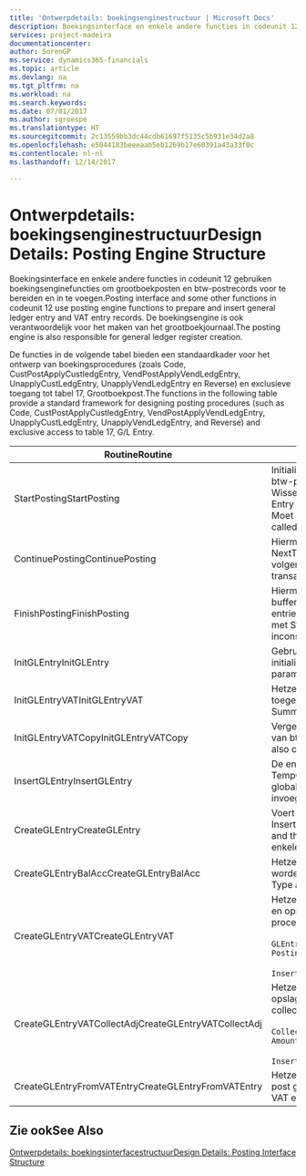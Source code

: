 ```yaml
---
title: 'Ontwerpdetails: boekingsenginestructuur | Microsoft Docs'
description: Boekingsinterface en enkele andere functies in codeunit 12 gebruiken boekingsenginefuncties om grootboekposten en btw-postrecords voor te bereiden en in te voegen. De boekingsengine is ook verantwoordelijk voor het maken van het grootboekjournaal.
services: project-madeira
documentationcenter: 
author: SorenGP
ms.service: dynamics365-financials
ms.topic: article
ms.devlang: na
ms.tgt_pltfrm: na
ms.workload: na
ms.search.keywords: 
ms.date: 07/01/2017
ms.author: sgroespe
ms.translationtype: HT
ms.sourcegitcommit: 2c13559bb3dc44cdb61697f5135c5b931e34d2a8
ms.openlocfilehash: e5044183beeeaab5eb1269b17e60391a43a33f0c
ms.contentlocale: nl-nl
ms.lasthandoff: 12/14/2017

---
```

# <a name="design-details-posting-engine-structure"></a><span data-ttu-id="f9a15-104">Ontwerpdetails: boekingsenginestructuur</span><span class="sxs-lookup"><span data-stu-id="f9a15-104">Design Details: Posting Engine Structure</span></span>
<span data-ttu-id="f9a15-105">Boekingsinterface en enkele andere functies in codeunit 12 gebruiken boekingsenginefuncties om grootboekposten en btw-postrecords voor te bereiden en in te voegen.</span><span class="sxs-lookup"><span data-stu-id="f9a15-105">Posting interface and some other functions in codeunit 12 use posting engine functions to prepare and insert general ledger entry and VAT entry records.</span></span> <span data-ttu-id="f9a15-106">De boekingsengine is ook verantwoordelijk voor het maken van het grootboekjournaal.</span><span class="sxs-lookup"><span data-stu-id="f9a15-106">The posting engine is also responsible for general ledger register creation.</span></span>  
  
 <span data-ttu-id="f9a15-107">De functies in de volgende tabel bieden een standaardkader voor het ontwerp van boekingsprocedures (zoals Code, CustPostApplyCustledgEntry, VendPostApplyVendLedgEntry, UnapplyCustLedgEntry, UnapplyVendLedgEntry en Reverse) en exclusieve toegang tot tabel 17, Grootboekpost.</span><span class="sxs-lookup"><span data-stu-id="f9a15-107">The functions in the following table provide a standard framework for designing posting procedures (such as Code, CustPostApplyCustledgEntry, VendPostApplyVendLedgEntry, UnapplyCustLedgEntry, UnapplyVendLedgEntry, and Reverse) and exclusive access to table 17, G/L Entry.</span></span>  
  
|<span data-ttu-id="f9a15-108">Routine</span><span class="sxs-lookup"><span data-stu-id="f9a15-108">Routine</span></span>|<span data-ttu-id="f9a15-109">Description</span><span class="sxs-lookup"><span data-stu-id="f9a15-109">Description</span></span>|  
|-------------|---------------------------------------|  
|<span data-ttu-id="f9a15-110">StartPosting</span><span class="sxs-lookup"><span data-stu-id="f9a15-110">StartPosting</span></span>|<span data-ttu-id="f9a15-111">Initialiseert boekingsbuffer TempGLEntryBuf, vergrendelt grootboekpost- en btw-posttabellen, en initialiseert Boekingsperiode, Grootboekjournaal en Wisselkoers.</span><span class="sxs-lookup"><span data-stu-id="f9a15-111">Initializes posting buffer TempGLEntryBuf, locks G/L Entry and VAT Entry tables, and initializes Accounting Period, G/L Register, and Exchange Rate.</span></span> <span data-ttu-id="f9a15-112">Moet slechts eenmaal worden aangeroepen, zodat NextEntryNo 0 is.</span><span class="sxs-lookup"><span data-stu-id="f9a15-112">Should be called only once, then NextEntryNo is 0.</span></span>|  
|<span data-ttu-id="f9a15-113">ContinuePosting</span><span class="sxs-lookup"><span data-stu-id="f9a15-113">ContinuePosting</span></span>|<span data-ttu-id="f9a15-114">Hiermee wordt ongerealiseerde btw voor de vorige transactietoename NextTransactionNo gecontroleerd en geboekt, en wordt het boeken van de volgende regel voorbereid.</span><span class="sxs-lookup"><span data-stu-id="f9a15-114">Checks and posts unrealized VAT for previous transaction increment NextTransactionNo and prepares post of next line.</span></span>|  
|<span data-ttu-id="f9a15-115">FinishPosting</span><span class="sxs-lookup"><span data-stu-id="f9a15-115">FinishPosting</span></span>|<span data-ttu-id="f9a15-116">Hiermee worden boekingen voltooid door grootboekposten uit de tijdelijke buffer in te voegen in de databasetabel.</span><span class="sxs-lookup"><span data-stu-id="f9a15-116">Completes posting by inserting G/L entries from temporary buffer into database table.</span></span> <span data-ttu-id="f9a15-117">Altijd gebruikt in combinatie met StartPosting.</span><span class="sxs-lookup"><span data-stu-id="f9a15-117">Always used together with StartPosting.</span></span> <span data-ttu-id="f9a15-118">Controleert op inconsistenties.</span><span class="sxs-lookup"><span data-stu-id="f9a15-118">Checks for inconsistencies.</span></span>|  
|<span data-ttu-id="f9a15-119">InitGLEntry</span><span class="sxs-lookup"><span data-stu-id="f9a15-119">InitGLEntry</span></span>|<span data-ttu-id="f9a15-120">Gebruikt om nieuwe grootboekpost te initialiseren voor dagboekregel.</span><span class="sxs-lookup"><span data-stu-id="f9a15-120">Used to initialize new G/L entry for Gen. Jnl Line.</span></span> <span data-ttu-id="f9a15-121">Retourneert GLEntry als parameter.</span><span class="sxs-lookup"><span data-stu-id="f9a15-121">Returns GLEntry as parameter.</span></span>|  
|<span data-ttu-id="f9a15-122">InitGLEntryVAT</span><span class="sxs-lookup"><span data-stu-id="f9a15-122">InitGLEntryVAT</span></span>|<span data-ttu-id="f9a15-123">Hetzelfde als InitGLEntry, maar Tegenrekeningnr. en SummarizeVAT worden ook toegewezen.</span><span class="sxs-lookup"><span data-stu-id="f9a15-123">Same as InitGLEntry, but also assigns Bal. Account No. and SummarizeVAT.</span></span>|  
|<span data-ttu-id="f9a15-124">InitGLEntryVATCopy</span><span class="sxs-lookup"><span data-stu-id="f9a15-124">InitGLEntryVATCopy</span></span>|<span data-ttu-id="f9a15-125">Vergelijkbaar met InitGLEntryVAT, maar er worden ook boekingsgroepgegevens van btw-posten vóór SummarizeVAT gekopieerd.</span><span class="sxs-lookup"><span data-stu-id="f9a15-125">Similar to InitGLEntryVAT, but also copies posting groups data from VAT Entry before SummarizeVAT.</span></span>|  
|<span data-ttu-id="f9a15-126">InsertGLEntry</span><span class="sxs-lookup"><span data-stu-id="f9a15-126">InsertGLEntry</span></span>|<span data-ttu-id="f9a15-127">De enige functie waarmee grootboekposten in de algemene tabel TempGLEntryBuf wordt ingevoegd.</span><span class="sxs-lookup"><span data-stu-id="f9a15-127">The only function that inserts G/L entry into global TempGLEntryBuf table.</span></span> <span data-ttu-id="f9a15-128">Deze functie altijd gebruiken voor invoegen.</span><span class="sxs-lookup"><span data-stu-id="f9a15-128">Always use this function for insert.</span></span>|  
|<span data-ttu-id="f9a15-129">CreateGLEntry</span><span class="sxs-lookup"><span data-stu-id="f9a15-129">CreateGLEntry</span></span>|<span data-ttu-id="f9a15-130">Voert een InitGLEntry uit, wijst Bedrag (Rapp.-val.) toe en voert vervolgens InsertGLEntry uit.</span><span class="sxs-lookup"><span data-stu-id="f9a15-130">Performs an InitGLEntry, assigns Additional Currency Amount, and then performs InsertGLEntry.</span></span> <span data-ttu-id="f9a15-131">Vervangt verschillende regels code door een enkele functieaanroep.</span><span class="sxs-lookup"><span data-stu-id="f9a15-131">Replaces several lines of code with a single function call.</span></span>|  
|<span data-ttu-id="f9a15-132">CreateGLEntryBalAcc</span><span class="sxs-lookup"><span data-stu-id="f9a15-132">CreateGLEntryBalAcc</span></span>|<span data-ttu-id="f9a15-133">Hetzelfde als CreateGLEntry, maar Tegenrekeningsoort en Tegenrekeningnr. worden ook toegewezen.</span><span class="sxs-lookup"><span data-stu-id="f9a15-133">Same as CreateGLEntry, but also assigns Bal. Account Type and Bal. Account No.</span></span>|  
|<span data-ttu-id="f9a15-134">CreateGLEntryVAT</span><span class="sxs-lookup"><span data-stu-id="f9a15-134">CreateGLEntryVAT</span></span>|<span data-ttu-id="f9a15-135">Hetzelfde als CreateGLEntry, maar met extra verwerking voor boekingsgroepen en opslag in tijdelijke btw-buffer:</span><span class="sxs-lookup"><span data-stu-id="f9a15-135">Same as CreateGLEntry, but with additional processing for posting groups and saving to temporary VAT buffer:</span></span><br /><br /> `GLEntry.CopyPostingGroupsFromDtldCVBuf(DtldCVLedgEntryBuf,GenJnlLine."Gen. Posting Type");`<br /><br /> `InsertVATEntriesFromTemp(DtldCVLedgEntryBuf,GLEntry);`|  
|<span data-ttu-id="f9a15-136">CreateGLEntryVATCollectAdj</span><span class="sxs-lookup"><span data-stu-id="f9a15-136">CreateGLEntryVATCollectAdj</span></span>|<span data-ttu-id="f9a15-137">Hetzelfde als CreateGLEntry, maar met extra verzameling van aanpassingen en opslag in tijdelijke btw-buffer:</span><span class="sxs-lookup"><span data-stu-id="f9a15-137">Same as CreateGLEntry, but with additional collection of adjustments and saving to temporary VAT buffer:</span></span><br /><br /> `CollectAdjustment(AdjAmount,GLEntry.Amount,GLEntry."Additional-Currency Amount",OriginalDateSet);`<br /><br /> `InsertVATEntriesFromTemp(DtldCVLedgEntryBuf,GLEntry);`|  
|<span data-ttu-id="f9a15-138">CreateGLEntryFromVATEntry</span><span class="sxs-lookup"><span data-stu-id="f9a15-138">CreateGLEntryFromVATEntry</span></span>|<span data-ttu-id="f9a15-139">Hetzelfde als CreateGLEntry, maar er worden ook boekingsgroepen uit Btw-post gekopieerd.</span><span class="sxs-lookup"><span data-stu-id="f9a15-139">Same as CreateGLEntry, but also copies posting groups from VAT entry.</span></span>|  
  
## <a name="see-also"></a><span data-ttu-id="f9a15-140">Zie ook</span><span class="sxs-lookup"><span data-stu-id="f9a15-140">See Also</span></span>  
 [<span data-ttu-id="f9a15-141">Ontwerpdetails: boekingsinterfacestructuur</span><span class="sxs-lookup"><span data-stu-id="f9a15-141">Design Details: Posting Interface Structure</span></span>](design-details-posting-interface-structure.md)
